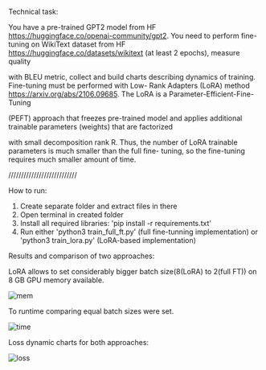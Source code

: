 Technical task:

You have a pre-trained GPT2 model from HF https://huggingface.co/openai-community/gpt2. You need to perform
fine-tuning on WikiText dataset from HF https://huggingface.co/datasets/wikitext (at least 2 epochs), measure quality

with BLEU metric, collect and build charts describing dynamics of training. Fine-tuning must be performed with Low-
Rank Adapters (LoRA) method https://arxiv.org/abs/2106.09685. The LoRA is a Parameter-Efficient-Fine-Tuning

(PEFT) approach that freezes pre-trained model and applies additional trainable parameters (weights) that are factorized

with small decomposition rank R. Thus, the number of LoRA trainable parameters is much smaller than the full fine-
tuning, so the fine-tuning requires much smaller amount of time.

///////////////////////////

How to run:

1) Create separate folder and extract files in there
2) Open terminal in created folder
3) Install all required libraries: 'pip install -r requirements.txt'
4) Run either 'python3 train_full_ft.py' (full fine-tunning implementation) or 'python3 train_lora.py' (LoRA-based implementation)

Results and comparison of two approaches:

LoRA allows to set considerably bigger batch size(8(LoRA) to 2(full FT)) on 8 GB GPU memory available.

![mem](https://github.com/TimofeyPakholkov/gpt2_fine_tuning_wikitext/assets/63054134/b1301331-22e7-4f52-aa8d-7fc620abfea9)

To runtime comparing equal batch sizes were set.

![time](https://github.com/TimofeyPakholkov/gpt2_fine_tuning_wikitext/assets/63054134/22003b4b-002d-48a9-a757-628ef21565d8)

Loss dynamic charts for both approaches:

![loss](https://github.com/TimofeyPakholkov/gpt2_fine_tuning_wikitext/assets/63054134/cad047c6-a79b-4782-b9e3-39366fd44769)
